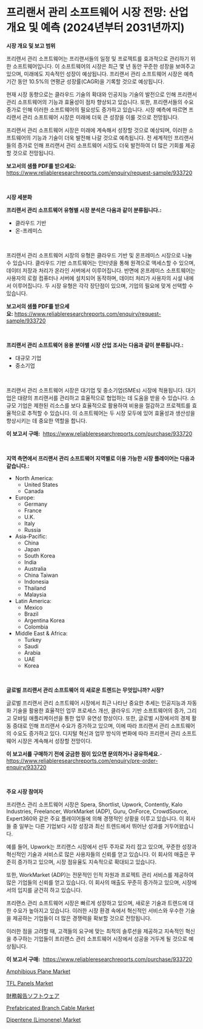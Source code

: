 <p><h1>프리랜서 관리 소프트웨어 시장 전망: 산업 개요 및 예측 (2024년부터 2031년까지)</h1></p><p><strong>시장 개요 및 보고 범위</strong></p>
<p><p>프리랜서 관리 소프트웨어는 프리랜서들의 일정 및 프로젝트를 효과적으로 관리하기 위한 소프트웨어입니다. 이 소프트웨어의 시장은 최근 몇 년 동안 꾸준한 성장을 보여주고 있으며, 미래에도 지속적인 성장이 예상됩니다. 프리랜서 관리 소프트웨어 시장은 예측 기간 동안 10.5%의 연평균 성장률(CAGR)을 기록할 것으로 예상됩니다.</p><p>현재 시장 동향으로는 클라우드 기술의 확대와 인공지능 기술의 발전으로 인해 프리랜서 관리 소프트웨어의 기능과 효율성이 점차 향상되고 있습니다. 또한, 프리랜서들의 수요 증가로 인해 이러한 소프트웨어의 필요성도 증가하고 있습니다. 시장 예측에 따르면 프리랜서 관리 소프트웨어 시장은 미래에 더욱 큰 성장을 이룰 것으로 전망됩니다.</p><p>프리랜서 관리 소프트웨어 시장은 미래에 계속해서 성장할 것으로 예상되며, 이러한 소프트웨어의 기능과 기술이 더욱 발전해 나갈 것으로 예측됩니다. 전 세계적인 프리랜서들의 증가로 인해 프리랜서 관리 소프트웨어 시장도 더욱 발전하여 더 많은 기회를 제공할 것으로 전망됩니다.</p></p>
<p><strong>보고서의 샘플 PDF를 받으세요:</strong> <a href="https://www.reliableresearchreports.com/enquiry/request-sample/933720">https://www.reliableresearchreports.com/enquiry/request-sample/933720</a></p>
<p>&nbsp;</p>
<p><strong>시장 세분화</strong></p>
<p><strong>프리랜서 관리 소프트웨어 유형별 시장 분석은 다음과 같이 분류됩니다.:</strong></p>
<p><ul><li>클라우드 기반</li><li>온-프레미스</li></ul></p>
<p>&nbsp;</p>
<p><p>프리랜서 관리 소프트웨어 시장의 유형은 클라우드 기반 및 온프레미스 시장으로 나눌 수 있습니다. 클라우드 기반 소프트웨어는 인터넷을 통해 원격으로 액세스할 수 있으며, 데이터 저장과 처리가 온라인 서버에서 이루어집니다. 반면에 온프레미스 소프트웨어는 사용자의 로컬 컴퓨터나 서버에 설치되어 동작하며, 데이터 처리가 사용자의 시설 내에서 이루어집니다. 두 시장 유형은 각각 장단점이 있으며, 기업의 필요에 맞게 선택할 수 있습니다.</p></p>
<p><strong>보고서의 샘플 PDF를 받으세요:</strong>&nbsp;<a href="https://www.reliableresearchreports.com/enquiry/request-sample/933720">https://www.reliableresearchreports.com/enquiry/request-sample/933720</a></p>
<p>&nbsp;</p>
<p><strong> 프리랜서 관리 소프트웨어 응용 분야별 시장 산업 조사는 다음과 같이 분류됩니다.:</strong></p>
<p><ul><li>대규모 기업</li><li>중소기업</li></ul></p>
<p>&nbsp;</p>
<p><p>프리랜서 관리 소프트웨어 시장은 대기업 및 중소기업(SMEs) 시장에 적용됩니다. 대기업은 대량의 프리랜서를 관리하고 효율적으로 협업하는 데 도움을 받을 수 있습니다. 소규모 기업은 제한된 리소스를 보다 효율적으로 활용하여 비용을 절감하고 프로젝트를 효율적으로 추적할 수 있습니다. 이 소프트웨어는 두 시장 모두에 있어 효율성과 생산성을 향상시키는 데 중요한 역할을 합니다.</p></p>
<p><strong>이 보고서 구매:</strong>&nbsp; <a href="https://www.reliableresearchreports.com/purchase/933720">https://www.reliableresearchreports.com/purchase/933720</a></p>
<p>&nbsp;</p>
<p><strong>지역 측면에서 프리랜서 관리 소프트웨어 지역별로 이용 가능한 시장 플레이어는 다음과 같습니다.:</strong></p>
<p><ul>
    <li>
        North America:
        <ul>
            <li>United States</li>
            <li>Canada</li>
        </ul>
    </li>
    <li>
        Europe:
        <ul>
            <li>Germany</li>
            <li>France</li>
            <li>U.K.</li>
            <li>Italy</li>
            <li>Russia</li>
        </ul>
    </li>
    <li>
        Asia-Pacific:
        <ul>
            <li>China</li>
            <li>Japan</li>
            <li>South Korea</li>
            <li>India</li>
            <li>Australia</li>
            <li>China Taiwan</li>
            <li>Indonesia</li>
            <li>Thailand</li>
            <li>Malaysia</li>
        </ul>
    </li>
    <li>
        Latin America:
        <ul>
            <li>Mexico</li>
            <li>Brazil</li>
            <li>Argentina Korea</li>
            <li>Colombia</li>
        </ul>
    </li>
    <li>
        Middle East & Africa:
        <ul>
            <li>Turkey</li>
            <li>Saudi</li>
            <li>Arabia</li>
            <li>UAE</li>
            <li>Korea</li>
        </ul>
    </li>
    </ul></p>
<p>&nbsp;</p>
<p><strong>글로벌 프리랜서 관리 소프트웨어 의 새로운 트렌드는 무엇입니까? 시장?</strong></p>
<p><p>글로벌 프리랜서 관리 소프트웨어 시장에서 최근 나타난 중요한 추세는 인공지능과 자동화 기술을 활용한 효율적인 업무 프로세스 개선, 클라우드 기반 소프트웨어의 증가, 그리고 모바일 애플리케이션을 통한 업무 유연성 향상이다. 또한, 글로벌 시장에서의 경제 활동 증대로 인해 프리랜서 수요가 증가하고 있으며, 이에 따라 프리랜서 관리 소프트웨어의 수요도 증가하고 있다. 디지털 혁신과 업무 방식의 변화에 따라 프리랜서 관리 소프트웨어 시장은 계속해서 성장할 전망이다.</p></p>
<p><strong>이 보고서를 구매하기 전에 궁금한 점이 있으면 문의하거나 공유하세요.</strong>- <a href="https://www.reliableresearchreports.com/enquiry/pre-order-enquiry/933720">https://www.reliableresearchreports.com/enquiry/pre-order-enquiry/933720</a></p>
<p>&nbsp;</p>
<p><strong>주요 시장 참여자</strong></p>
<p><p>프리랜스 관리 소프트웨어 시장은 Spera, Shortlist, Upwork, Contently, Kalo Industries, Freelancer, WorkMarket (ADP), Guru, OnForce, CrowdSource, Expert360와 같은 주요 플레이어들에 의해 경쟁적인 상황을 이루고 있습니다. 이 회사들 중 일부는 다른 기업보다 시장 성장과 최신 트렌드에서 뛰어난 성과를 거두어왔습니다.</p><p>예를 들어, Upwork는 프리랜스 시장에서 선두 주자로 자리 잡고 있으며, 꾸준한 성장과 혁신적인 기술과 서비스로 많은 사용자들의 신뢰를 얻고 있습니다. 이 회사의 매출은 꾸준히 증가하고 있으며, 시장 점유율도 지속적으로 확대되고 있습니다.</p><p>또한, WorkMarket (ADP)는 전문적인 인적 자원과 프로젝트 관리 서비스를 제공하여 많은 기업들의 신뢰를 얻고 있습니다. 이 회사의 매출도 꾸준히 증가하고 있으며, 시장에서의 입지를 굳건히 하고 있습니다.</p><p>프리랜스 관리 소프트웨어 시장은 빠르게 성장하고 있으며, 새로운 기술과 트렌드에 대한 수요가 높아지고 있습니다. 이러한 시장 환경 속에서 혁신적인 서비스와 우수한 기술을 제공하는 기업들이 더 많은 경쟁력을 확보할 것으로 전망됩니다.</p><p>이러한 점을 고려할 때, 고객들의 요구에 맞는 최적의 솔루션을 제공하고 지속적인 혁신을 추구하는 기업들이 프리랜스 관리 소프트웨어 시장에서 성공을 거두게 될 것으로 예상됩니다.</p></p>
<p><strong>이 보고서 구매:</strong>&nbsp;&nbsp;<a href="https://www.reliableresearchreports.com/purchase/933720">https://www.reliableresearchreports.com/purchase/933720</a></p>
<p><p><a href="https://view.publitas.com/reportprime-1/amphibious-plane-market-size-share-trends-analysis-report-by-material-by-type-by-end-user-by-region-and-segment-forecasts-2024-2031/">Amphibious Plane Market</a></p><p><a href="https://issuu.com/reportprime-2/docs/tfl-panels-market-size-2030.pptx">TFL Panels Market</a></p><p><a href="https://github.com/vhemk0794148/Market-Research-Report-List-1/blob/main/2354320184087.md">財務報告ソフトウェア</a></p><p><a href="https://view.publitas.com/reportprime-1/prefabricated-branch-cable-market-challenges-opportunities-and-growth-drivers-and-major-market-players-forecasted-for-period-from-2024-2031/">Prefabricated Branch Cable Market</a></p><p><a href="https://cute-banjo-8ca.notion.site/Dipentene-Limonene-Market-Research-Report-Provides-Critical-Insights-that-can-help-Shape-Business--484ee75754b0439f939633c68a643f06">Dipentene (Limonene) Market</a></p></p>
